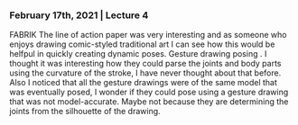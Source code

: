 ### February 17th, 2021 | Lecture 4
FABRIK
The line of action paper was very interesting and as someone who enjoys drawing comic-styled traditional art I can see how this would be helfpul in quickly creating dynamic poses.
Gesture drawing posing . I thought it was interesting how they could parse the joints and body parts using the curvature of the stroke, I have never thought about that before.
Also I noticed that all the gesture drawings were of the same model that was eventually posed, I wonder if they could pose using a gesture drawing that was not model-accurate.
Maybe not because they are determining the joints from the silhouette of the drawing.
